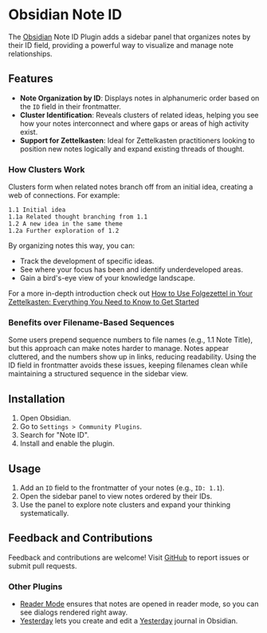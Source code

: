 # Obsidian Note ID

The [Obsidian](https://www.obsidian.md/) Note ID Plugin adds a sidebar panel that organizes notes by their ID field, providing a powerful way to visualize and manage note relationships.

## Features

- **Note Organization by ID**: Displays notes in alphanumeric order based on the `ID` field in their frontmatter.
- **Cluster Identification**: Reveals clusters of related ideas, helping you see how your notes interconnect and where gaps or areas of high activity exist.
- **Support for Zettelkasten**: Ideal for Zettelkasten practitioners looking to position new notes logically and expand existing threads of thought.

### How Clusters Work

Clusters form when related notes branch off from an initial idea, creating a web of connections. For example:

```
1.1 Initial idea
1.1a Related thought branching from 1.1
1.2 A new idea in the same theme
1.2a Further exploration of 1.2
```

By organizing notes this way, you can:

- Track the development of specific ideas.
- See where your focus has been and identify underdeveloped areas.
- Gain a bird's-eye view of your knowledge landscape.

For a more in-depth introduction check out [How to Use Folgezettel in Your Zettelkasten: Everything You Need to Know to Get Started](https://writing.bobdoto.computer/how-to-use-folgezettel-in-your-zettelkasten-everything-you-need-to-know-to-get-started/)

### Benefits over Filename-Based Sequences

Some users prepend sequence numbers to file names (e.g., 1.1 Note Title), but this approach can make notes harder to manage. Notes appear cluttered, and the numbers show up in links, reducing readability. Using the ID field in frontmatter avoids these issues, keeping filenames clean while maintaining a structured sequence in the sidebar view.

## Installation

1. Open Obsidian.
2. Go to `Settings > Community Plugins`.
3. Search for "Note ID".
4. Install and enable the plugin.

## Usage

1. Add an `ID` field to the frontmatter of your notes (e.g., `ID: 1.1`).
2. Open the sidebar panel to view notes ordered by their IDs.
3. Use the panel to explore note clusters and expand your thinking systematically.

## Feedback and Contributions

Feedback and contributions are welcome! Visit [GitHub](https://github.com/dominikmayer/obsidian-note-id) to report issues or submit pull requests.

### Other Plugins

- [Reader Mode](https://github.com/dominikmayer/obsidian-reader-mode) ensures that notes are opened in reader mode, so you can see dialogs rendered right away.
- [Yesterday](https://github.com/dominikmayer/obsidian-yesterday) lets you create and edit a [Yesterday](https://www.yesterday.md) journal in Obsidian.